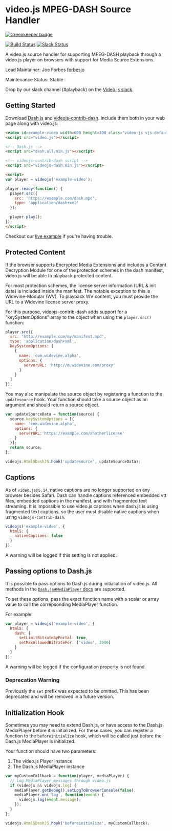 # video.js MPEG-DASH Source Handler

[![Greenkeeper badge](https://badges.greenkeeper.io/videojs/videojs-contrib-dash.svg)](https://greenkeeper.io/)

[![Build Status](https://travis-ci.org/videojs/videojs-contrib-dash.svg?branch=master)](https://travis-ci.org/videojs/videojs-contrib-dash)
[![Slack Status](http://slack.videojs.com/badge.svg)](http://slack.videojs.com)

A video.js source handler for supporting MPEG-DASH playback through a video.js player on browsers with support for Media Source Extensions.

Lead Maintainer: Joe Forbes [forbesjo](https://github.com/forbesjo)

Maintenance Status: Stable

Drop by our slack channel (#playback) on the [Video.js slack](http://slack.videojs.com).

## Getting Started

Download [Dash.js](https://github.com/Dash-Industry-Forum/dash.js/releases) and [videojs-contrib-dash](https://github.com/videojs/videojs-contrib-dash/releases). Include them both in your web page along with video.js:

```html
<video id=example-video width=600 height=300 class="video-js vjs-default-skin" controls></video>
<script src="video.js"></script>

<!-- Dash.js -->
<script src="dash.all.min.js"></script>

<!-- videojs-contrib-dash script -->
<script src="videojs-dash.min.js"></script>

<script>
var player = videojs('example-video');

player.ready(function() {
  player.src({
    src: 'https://example.com/dash.mpd',
    type: 'application/dash+xml'
  });

  player.play();
});
</script>
```

Checkout our [live example](http://videojs.github.io/videojs-contrib-dash/) if you're having trouble.

## Protected Content

If the browser supports Encrypted Media Extensions and includes a Content Decryption Module for one of the protection schemes in the dash manifest, video.js will be able to playback protected content.

For most protection schemes, the license server information (URL &amp; init data) is included inside the manifest. The notable exception to this is Widevine-Modular (WV). To playback WV content, you must provide the URL to a Widevine license server proxy.

For this purpose, videojs-contrib-dash adds support for a "keySystemOptions" array to the object when using the `player.src()` function:

```javascript
player.src({
  src: 'http://example.com/my/manifest.mpd',
  type: 'application/dash+xml',
  keySystemOptions: [
    {
      name: 'com.widevine.alpha',
      options: {
        serverURL: 'http://m.widevine.com/proxy'
      }
    }
  ]
});
```

You may also manipulate the source object by registering a function to the `updatesource` hook. Your function should take a source object as an argument and should return a source object.

```javascript
var updateSourceData = function(source) {
  source.keySystemOptions = [{
    name: 'com.widevine.alpha',
    options: {
      serverURL:'https://example.com/anotherlicense'
    }
  }];
  return source;
};

videojs.Html5DashJS.hook('updatesource', updateSourceData);
```

## Captions

As of `video.js@5.14`, native captions are no longer supported on any browser besides Safari. Dash can handle captions referenced embedded vtt files, embedded captions in the manifest, and with fragmented text streaming. It is impossible to use video.js captions when dash.js is using fragmented text captions, so the user must disable native captions when using `videojs-contrib-dash`.

```javascript
videojs('example-video', {
  html5: {
    nativeCaptions: false
  }
});
```

A warning will be logged if this setting is not applied.

## Passing options to Dash.js

It is possible to pass options to Dash.js during initialiation of video.js. All methods in the [`Dash.js#MediaPlayer` docs](http://cdn.dashjs.org/latest/jsdoc/module-MediaPlayer.html) are supported.

To set these options, pass the exact function name with a scalar or array value to call the correpsonding MediaPlayer function.

For example:

```javascript
var player = videojs('example-video', {
  html5: {
    dash: {
      setLimitBitrateByPortal: true,
      setMaxAllowedBitrateFor: ['video', 2000]
    }
  }
});
```

A warning will be logged if the configuration property is not found.

### Deprecation Warning

Previously the `set` prefix was expected to be omitted. This has been deprecated and will be removed in a future version.

## Initialization Hook

Sometimes you may need to extend Dash.js, or have access to the Dash.js MediaPlayer before it is initialized. For these cases, you can register a function to the `beforeinitialize` hook, which will be called just before the Dash.js MediaPlayer is initialized.

Your function should have two parameters:
 1. The video.js Player instance
 2. The Dash.js MediaPlayer instance

```javascript
var myCustomCallback = function(player, mediaPlayer) {
  // Log MediaPlayer messages through video.js
  if (videojs && videojs.log) {
    mediaPlayer.getDebug().setLogToBrowserConsole(false);
    mediaPlayer.on('log', function(event) {
      videojs.log(event.message);
    });
  }
};

videojs.Html5DashJS.hook('beforeinitialize', myCustomCallback);
```
